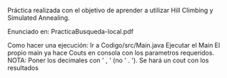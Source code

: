 Práctica realizada con el objetivo de aprender a utilizar Hill Climbing y Simulated Annealing.

Enunciado en: PracticaBusqueda-local.pdf

Como hacer una ejecución:
Ir a Codigo/src/Main.java
Ejecutar el Main
El propio main ya hace Couts en consola con los parametros requeridos.
NOTA: Poner los decimales con ' , ' (no ' . ').
Se hará un cout con los resultados

